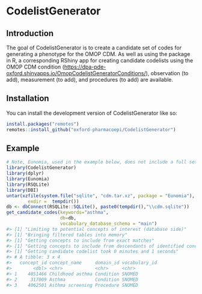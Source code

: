 
<!-- README.md is generated from README.Rmd. Please edit that file -->

# CodelistGenerator

## Introduction

The goal of CodelistGenerator is to create a candidate set of codes for
generating a phenotype for the OMOP CDM. As well as using the package in
R, a corresponding RShiny app for creating candidate codelists using the
OMOP CDM condition
(<https://dpa-pde-oxford.shinyapps.io/OmopCodelistGeneratorConditions/>),
observation (to add), measurement (to add), and procedures (to add) are
available.

## Installation

You can install the development version of CodelistGenerator like so:

``` r
install.packages("remotes")
remotes::install_github("oxford-pharmacoepi/CodelistGenerator")
```

## Example

``` r
# Note, Eunomia, used in the example below, does not include a full set of vocabularies. 
library(CodelistGenerator)
library(dplyr)
library(Eunomia)
library(RSQLite)
library(DBI)
untar(xzfile(system.file("sqlite", "cdm.tar.xz", package = "Eunomia"), open = "rb"),
        exdir =  tempdir())
db <- dbConnect(RSQLite::SQLite(), paste0(tempdir(),"\\cdm.sqlite"))
get_candidate_codes(keywords="asthma",
                    db=db,
                    vocabulary_database_schema = "main")
#> [1] "Limiting to potential concepts of interest (database side)"
#> [1] "Bringing filtered tables into memory"
#> [1] "Getting concepts to include from exact matches"
#> [1] "Getting concepts to include from descendants of identified concepts"
#> [1] "Getting candidate codelist took 0 minutes and 1 seconds"
#> # A tibble: 3 x 4
#>   concept_id concept_name     domain_id vocabulary_id
#>        <dbl> <chr>            <chr>     <chr>        
#> 1    4051466 Childhood asthma Condition SNOMED       
#> 2     317009 Asthma           Condition SNOMED       
#> 3    4062501 Asthma screening Procedure SNOMED
```
